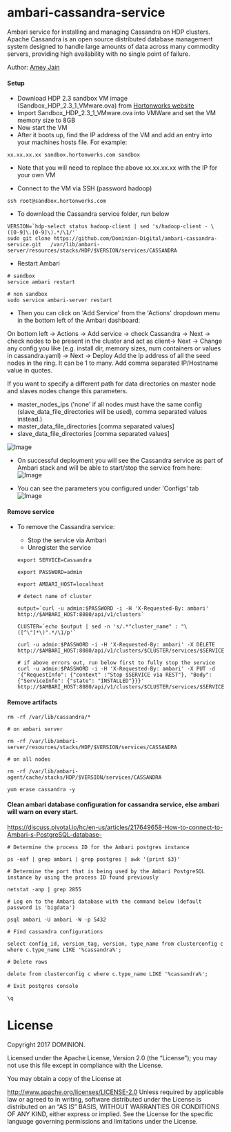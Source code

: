 # ambari-cassandra-service
Ambari service for installing and managing Cassandra on HDP clusters. Apache Cassandra is an open source distributed database management system designed to handle large amounts of data across many commodity servers, providing high availability with no single point of failure.

Author: [Amey Jain](https://github.com/ajak6)

#### Setup
- Download HDP 2.3 sandbox VM image (Sandbox_HDP_2.3_1_VMware.ova) from [Hortonworks website](http://hortonworks.com/products/hortonworks-sandbox/)
- Import Sandbox_HDP_2.3_1_VMware.ova into VMWare and set the VM memory size to 8GB
- Now start the VM
- After it boots up, find the IP address of the VM and add an entry into your machines hosts file. For example:
```
xx.xx.xx.xx sandbox.hortonworks.com sandbox    
```
  - Note that you will need to replace the above xx.xx.xx.xx with the IP for your own VM
  
- Connect to the VM via SSH (password hadoop)
```
ssh root@sandbox.hortonworks.com
```

- To download the Cassandra service folder, run below
```
VERSION=`hdp-select status hadoop-client | sed 's/hadoop-client - \([0-9]\.[0-9]\).*/\1/'`
sudo git clone https://github.com/Dominion-Digital/ambari-cassandra-service.git   /var/lib/ambari-server/resources/stacks/HDP/$VERSION/services/CASSANDRA   
```
- Restart Ambari
```
# sandbox
service ambari restart

# non sandbox
sudo service ambari-server restart
```

- Then you can click on 'Add Service' from the 'Actions' dropdown menu in the bottom left of the Ambari dashboard:

On bottom left -> Actions -> Add service -> check Cassandra -> Next -> check nodes to be present in the cluster and act as client-> Next -> Change any config you like (e.g. install dir, memory sizes, num containers or values in cassandra.yaml) -> Next -> Deploy
Add the Ip address of all the seed nodes in the ring. It can be 1 to many. Add comma separated IP/Hostname value in quotes.

If you want to specify a different path for data directories on master node and slaves nodes change this parameters.
- master_nodes_ips ('none' if all nodes must have the same config (slave_data_file_directories will be used), comma separated values instead.)
- master_data_file_directories [comma separated values]
- slave_data_file_directories [comma separated values]

 ![Image](../master/screenshots/Initial-config.png?raw=true)

- On successful deployment you will see the Cassandra service as part of Ambari stack and will be able to start/stop the service from here:
 ![Image](../master/screenshots/Installed-service-stop.png?raw=true)

- You can see the parameters you configured under 'Configs' tab
![Image](../master/screenshots/Installed-service-config.png?raw=true)


#### Remove service

- To remove the Cassandra service: 
  - Stop the service via Ambari
  - Unregister the service

  ```
  export SERVICE=Cassandra
  
  export PASSWORD=admin
  
  export AMBARI_HOST=localhost
  
  # detect name of cluster
  
  output=`curl -u admin:$PASSWORD -i -H 'X-Requested-By: ambari'  http://$AMBARI_HOST:8080/api/v1/clusters`
  
  CLUSTER=`echo $output | sed -n 's/.*"cluster_name" : "\([^\"]*\)".*/\1/p'`

  curl -u admin:$PASSWORD -i -H 'X-Requested-By: ambari' -X DELETE http://$AMBARI_HOST:8080/api/v1/clusters/$CLUSTER/services/$SERVICE

  # if above errors out, run below first to fully stop the service
  curl -u admin:$PASSWORD -i -H 'X-Requested-By: ambari' -X PUT -d '{"RequestInfo": {"context" :"Stop $SERVICE via REST"}, "Body": {"ServiceInfo": {"state": "INSTALLED"}}}' http://$AMBARI_HOST:8080/api/v1/clusters/$CLUSTER/services/$SERVICE

#### Remove artifacts
  ```
  rm -rf /var/lib/cassandra/*
  
  # on ambari server
  
  rm -rf /var/lib/ambari-server/resources/stacks/HDP/$VERSION/services/CASSANDRA
  
  # on all nodes
  
  rm -rf /var/lib/ambari-agent/cache/stacks/HDP/$VERSION/services/CASSANDRA
  
  yum erase cassandra -y
  
  ```
#### Clean ambari database configuration for cassandra service, else ambari will warn on every start.
  https://discuss.pivotal.io/hc/en-us/articles/217649658-How-to-connect-to-Ambari-s-PostgreSQL-database-
  ```
  # Determine the process ID for the Ambari postgres instance
  
  ps -eaf | grep ambari | grep postgres | awk '{print $3}'
  
  # Determine the port that is being used by the Ambari PostgreSQL instance by using the process ID found previously
  
  netstat -anp | grep 2855
  
  # Log on to the Ambari database with the command below (default password is 'bigdata')
  
  psql ambari -U ambari -W -p 5432
  
  # Find cassandra configurations
  
  select config_id, version_tag, version, type_name from clusterconfig c where c.type_name LIKE '%cassandra%';
  
  # Delete rows
  
  delete from clusterconfig c where c.type_name LIKE '%cassandra%';
  
  # Exit postgres console
  
  \q
  
  ```   
  
# License
Copyright 2017 DOMINION.

Licensed under the Apache License, Version 2.0 (the “License”); you may not use this file except in compliance with the License.

You may obtain a copy of the License at

http://www.apache.org/licenses/LICENSE-2.0 Unless required by applicable law or agreed to in writing, software distributed under the License is distributed on an “AS IS” BASIS, WITHOUT WARRANTIES OR CONDITIONS OF ANY KIND, either express or implied. See the License for the specific language governing permissions and limitations under the License.
